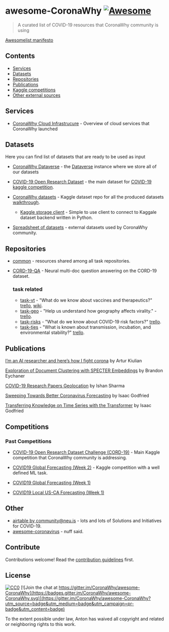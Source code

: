 # awesome-CoronaWhy [![Awesome](https://awesome.re/badge.svg)](https://awesome.re)

> A curated list of COVID-19 resources that CoronaWhy community is using

[Awesomelist manifesto](https://github.com/sindresorhus/awesome/blob/master/awesome.md)

## Contents

- [Services](#services)
- [Datasets](#datasets)
- [Repositories](#repositories)
- [Publications](#publications)
- [Kaggle competitions](#competitions)
- [Other external sources](#other)

## Services

- [CoronaWhy Cloud Infrastrucure](https://github.com/CoronaWhy/covid-19-infrastructure) - Overview of cloud services that CoronaWhy launched 

## Datasets

Here you can find list of datasets that are ready to be used as input

- [CoronaWhy Dataverse](https://datasets.coronawhy.org) - the [Dataverse](https://dataverse.org) instance where we store all of our datasets

- [COVID-19 Open Research Dataset](https://www.kaggle.com/allen-institute-for-ai/CORD-19-research-challenge) - the main dataset for [COVID-19 kaggle competition](https://www.kaggle.com/allen-institute-for-ai/CORD-19-research-challenge/tasks).

- [CoronaWhy datasets](https://www.kaggle.com/skylord/coronawhy) - Kaggle dataset repo for all the produced datasets [walkthrough](https://docs.google.com/document/d/1jsa4OzdgsHhVaCXGnQdIkFE53AdDzwETe2Z37ggDE1Y/edit#).

    - [Kaggle storage client](https://github.com/smartcaveman/kaggle-storage-client) - Simple to use client to connect to Kaggale dataset backend written in Python.

- [Spreadsheet of datasets](https://docs.google.com/spreadsheets/d/13vO8jZ4mrYD1U86U8r1qolY2HV552D7e5Fmko3c6Vrg/) - external datasets used by CoronaWhy community.

## Repositories 

- [common](https://github.com/CoronaWhy/common) - resources shared among all task repositories.
- [CORD-19-QA](https://github.com/CoronaWhy/CORD-19-QA) - Neural multi-doc question answering on the CORD-19 dataset.

    ### task related 
    - [task-vt](https://github.com/CoronaWhy/task-vt) - "What do we know about vaccines and therapeutics?" [trello](https://trello.com/b/iHrEiwZh), [wiki](https://github.com/CoronaWhy/task-vt/wiki).
    - [task-geo](https://github.com/CoronaWhy/task-geo) - "Help us understand how geography affects virality." - [trello](https://trello.com/b/e4BDCjqj).
    - [task-risks](https://github.com/CoronaWhy/task-risks) - "What do we know about COVID-19 risk factors?" [trello](https://trello.com/b/3ObaWsDL).
    - [task-ties](https://github.com/CoronaWhy/task-ties) - "What is known about transmission, incubation, and environmental stability?" [trello](https://trello.com/b/5LUjJJ4q).

## Publications

[I’m an AI researcher and here’s how I fight corona](https://medium.com/@arturkiulian/im-an-ai-researcher-and-here-s-how-i-fight-corona-1e0aa8f3e714) by Artur Kiulian


[Exploration of Document Clustering with SPECTER Embeddings](https://medium.com/@beychaner/exploration-of-document-clustering-with-specter-embeddings-7d255f0f7392) by Brandon Eychaner

[COVID-19 Research Papers Geolocation](https://medium.com/swlh/covid-19-research-papers-geolocation-c2d090bf9e06) by Ishan Sharma

[Sweeping Towards Better Coronavirus Forecasting](https://towardsdatascience.com/sweeping-towards-better-coronavirus-forecasting-cce3b5d9a6f9) by Isaac Godfried

[Transferring Knowledge on Time Series with the Transformer](https://app.wandb.ai/covid/covid_forecast/reports/Transferring-Knowledge-on-Time-Series-with-the-Transformer--VmlldzoxNDEzOTk) by Isaac Godfried

## Competitions

### Past Competitions

   - [COVID-19 Open Research Dataset Challenge (CORD-19)](https://www.kaggle.com/allen-institute-for-ai/CORD-19-research-challenge/tasks) - Main Kaggle competition that CoronaWhy community is addressing.

   - [COVID19 Global Forecasting (Week 2)](https://www.kaggle.com/c/covid19-global-forecasting-week-2) - Kaggle competition with a well defined ML task.
   - [COVID19 Global Forecasting (Week 1)](https://www.kaggle.com/c/covid19-global-forecasting-week-1)
   - [COVID19 Local US-CA Forecasting (Week 1)](https://www.kaggle.com/c/covid19-local-us-ca-forecasting-week-1)

## Other

- [airtable by community@neu.is](https://airtable.com/shrPm5L5I76Djdu9B/tbl6pY6HtSZvSE6rJ/viwbIjyehBIoKYYt1?blocks=bipjdZOhKwkQnH1tV) - lots and lots of Solutions and Initiatives for COVID-19.
- [awesome-coronavirus](https://github.com/soroushchehresa/awesome-coronavirus) - nuff said.

## Contribute

Contributions welcome! Read the [contribution guidelines](contributing.md) first.


## License

[![CC0](https://mirrors.creativecommons.org/presskit/buttons/88x31/svg/cc-zero.svg)](https://creativecommons.org/publicdomain/zero/1.0) [![Join the chat at https://gitter.im/CoronaWhy/awesome-CoronaWhy](https://badges.gitter.im/CoronaWhy/awesome-CoronaWhy.svg)](https://gitter.im/CoronaWhy/awesome-CoronaWhy?utm_source=badge&utm_medium=badge&utm_campaign=pr-badge&utm_content=badge)

To the extent possible under law, Anton has waived all copyright and
related or neighboring rights to this work.

